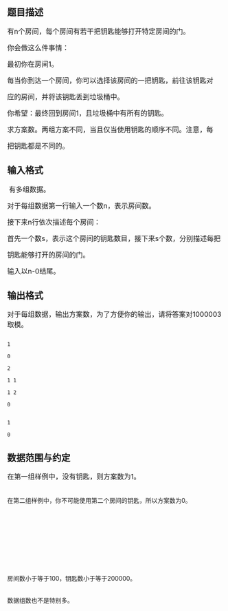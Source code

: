 ## 题目描述

<div>
 <span style="font-size: medium">有n个房间，每个房间有若干把钥匙能够打开特定房间的门。</span>
</div>
<div>
 <span style="font-size: medium">你会做这么件事情：</span>
</div>
<div>
 <span style="font-size: medium">最初你在房间1。</span>
</div>
<div>
 <span style="font-size: medium">每当你到达一个房间，你可以选择该房间的一把钥匙，前往该钥匙对</span>
</div>
<div>
 <span style="font-size: medium">应的房间，并将该钥匙丢到垃圾桶中。</span>
</div>
<div>
 <span style="font-size: medium">你希望：最终回到房间1，且垃圾桶中有所有的钥匙。</span>
</div>
<div>
 <span style="font-size: medium">求方案数。两组方案不同，当且仅当使用钥匙的顺序不同。注意，每</span>
</div>
<div>
 <span style="font-size: medium">把钥匙都是不同的。</span>
</div>

## 输入格式

<div>
  <span style="font-size: medium">有多组数据。</span>
</div>
<div>
 <span style="font-size: medium">对于每组数据第一行输入一个数n，表示房间数。</span>
</div>
<div>
 <span style="font-size: medium">接下来n行依次描述每个房间：</span>
</div>
<div>
 <span style="font-size: medium">首先一个数s，表示这个房间的钥匙数目，接下来s个数，分别描述每把</span>
</div>
<div>
 <span style="font-size: medium">钥匙能够打开的房间的门。</span>
</div>
<div>
 <span style="font-size: medium">输入以n-0结尾。</span>
</div>

## 输出格式

<div>
 <span style="font-size: medium">对于每组数据，输出方案数，为了方便你的输出，请将答案对1000003取</span><span style="font-size: medium">模。</span>
</div>

```input1
1
0
2
1 1
1 2
0
```
```output1
1
0
```
## 数据范围与约定

<p><span style="font-size: medium">在第一组样例中，没有钥匙，则方案数为1。<br><br>
   在第二组样例中，你不可能使用第二个房间的钥匙，所以方案数为0。<br><br><br><br>
    <br><br>
    <br><br>
   房间数小于等于100，钥匙数小于等于200000。<br><br>
   数据组数也不是特别多。</span></p>

